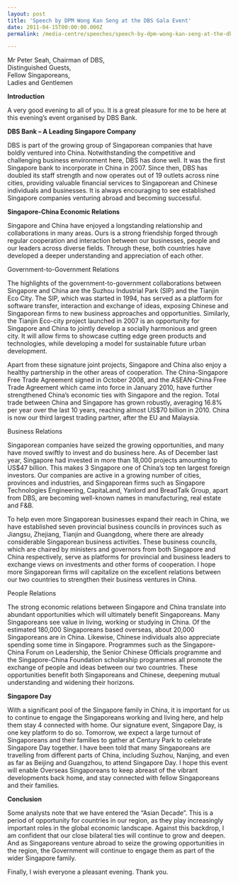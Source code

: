 ```yaml
---
layout: post
title: 'Speech by DPM Wong Kan Seng at the DBS Gala Event'
date: 2011-04-15T00:00:00.000Z
permalink: /media-centre/speeches/speech-by-dpm-wong-kan-seng-at-the-dbs-gala-event

---
```



Mr Peter Seah, Chairman of DBS,   
Distinguished Guests,  
Fellow Singaporeans,  
Ladies and Gentlemen  

**Introduction**

A very good evening to all of you. It is a great pleasure for me to be here at this evening’s event organised by DBS Bank. 

**DBS Bank – A Leading Singapore Company**

DBS is part of the growing group of Singaporean companies that have boldly ventured into China. Notwithstanding the competitive and challenging business environment here, DBS has done well. It was the first Singapore bank to incorporate in China in 2007. Since then, DBS has doubled its staff strength and now operates out of 19 outlets across nine cities, providing valuable financial services to Singaporean and Chinese individuals and businesses. It is always encouraging to see established Singapore companies venturing abroad and becoming successful. 

**Singapore-China Economic Relations**

Singapore and China have enjoyed a longstanding relationship and collaborations in many areas. Ours is a strong friendship forged through regular cooperation and interaction between our businesses, people and our leaders across diverse fields. Through these, both countries have developed a deeper understanding and appreciation of each other.

Government-to-Government Relations

The highlights of the government-to-government collaborations between Singapore and China are the Suzhou Industrial Park (SIP) and the Tianjin Eco City. The SIP, which was started in 1994, has served as a platform for software transfer, interaction and exchange of ideas, exposing Chinese and Singaporean firms to new business approaches and opportunities. Similarly, the Tianjin Eco-city project launched in 2007 is an opportunity for Singapore and China to jointly develop a socially harmonious and green city. It will allow firms to showcase cutting edge green products and technologies, while developing a model for sustainable future urban development. 

Apart from these signature joint projects, Singapore and China also enjoy a healthy partnership in the other areas of cooperation. The China-Singapore Free Trade Agreement signed in October 2008, and the ASEAN-China Free Trade Agreement which came into force in January 2010, have further strengthened China’s economic ties with Singapore and the region. Total trade between China and Singapore has grown robustly, averaging 16.8% per year over the last 10 years, reaching almost US$70 billion in 2010. China is now our third largest trading partner, after the EU and Malaysia.

Business Relations

Singaporean companies have seized the growing opportunities, and many have moved swiftly to invest and do business here. As of December last year, Singapore had invested in more than 18,000 projects amounting to US$47 billion. This makes 3 Singapore one of China’s top ten largest foreign investors. Our companies are active in a growing number of cities, provinces and industries, and Singaporean firms such as Singapore Technologies Engineering, CapitaLand, Yanlord and BreadTalk Group, apart from DBS, are becoming well-known names in manufacturing, real estate and F&B.

To help even more Singaporean businesses expand their reach in China, we have established seven provincial business councils in provinces such as Jiangsu, Zhejiang, Tianjin and Guangdong, where there are already considerable Singaporean business activities. These business councils, which are chaired by ministers and governors from both Singapore and China respectively, serve as platforms for provincial and business leaders to exchange views on investments and other forms of cooperation. I hope more Singaporean firms will capitalize on the excellent relations between our two countries to strengthen their business ventures in China. 

People Relations

The strong economic relations between Singapore and China translate into abundant opportunities which will ultimately benefit Singaporeans. Many Singaporeans see value in living, working or studying in China. Of the estimated 180,000 Singaporeans based overseas, about 20,000 Singaporeans are in China. Likewise, Chinese individuals also appreciate spending some time in Singapore. Programmes such as the Singapore-China Forum on Leadership, the Senior Chinese Officials programme and the Singapore-China Foundation scholarship programmes all promote the exchange of people and ideas between our two countries. These opportunities benefit both Singaporeans and Chinese, deepening mutual understanding and widening their horizons.

**Singapore Day**

With a significant pool of the Singapore family in China, it is important for us to continue to engage the Singaporeans working and living here, and help them stay 4 connected with home. Our signature event, Singapore Day, is one key platform to do so. Tomorrow, we expect a large turnout of Singaporeans and their families to gather at Century Park to celebrate Singapore Day together. I have been told that many Singaporeans are travelling from different parts of China, including Suzhou, Nanjing, and even as far as Beijing and Guangzhou, to attend Singapore Day. I hope this event will enable Overseas Singaporeans to keep abreast of the vibrant developments back home, and stay connected with fellow Singaporeans and their families. 

**Conclusion**

Some analysts note that we have entered the “Asian Decade”. This is a period of opportunity for countries in our region, as they play increasingly important roles in the global economic landscape. Against this backdrop, I am confident that our close bilateral ties will continue to grow and deepen. And as Singaporeans venture abroad to seize the growing opportunities in the region, the Government will continue to engage them as part of the wider Singapore family. 

Finally, I wish everyone a pleasant evening. Thank you.


